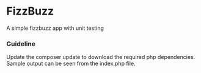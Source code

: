 # FizzBuzz
A simple fizzbuzz app with unit testing

### Guideline
Update the composer update to download the required php dependencies.
Sample output can be seen from the index.php file.
